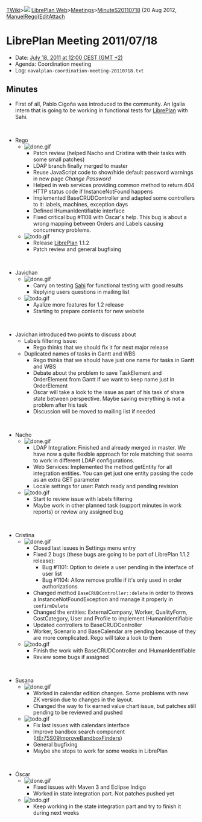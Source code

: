[TWiki](Main_WebHome)&gt;![](/twiki/pub/TWiki/TWikiDocGraphics/web-bg-small.gif) [LibrePlan Web](LibrePlan_WebHome)&gt;[Meetings](LibrePlan_Meetings)&gt;[MinuteS20110718](LibrePlan_MinuteS20110718 "Topic revision: 2 (20 Aug 2012 - 09:52:56)") (20 Aug 2012, [ManuelRego](Main_ManuelRego))[Edit](LibrePlan_MinuteS20110718?t=1520343713 "Edit this topic text")[Attach](/twiki/bin/attach/LibrePlan/MinuteS20110718 "Attach an image or document to this topic")  

 LibrePlan Meeting 2011/07/18
=============================

-   Date: [July 18, 2011 at 12:00 CEST (GMT +2)](http://www.timeanddate.com/worldclock/fixedtime.html?day=18&month=7&year=2011&hour=12&min=0&sec=0&p1=48)
-   Agenda: Coordination meeting
-   Log: `navalplan-coordination-meeting-20110718.txt`

 Minutes
--------

-   First of all, Pablo Cigoña was introduced to the community. An Igalia intern that is going to be working in functional tests for [LibrePlan](LibrePlan_LibrePlan) with Sahi.

&nbsp;

-   Rego
    -   ![done.gif](/twiki/pub/TWiki/TWikiDocGraphics/done.gif)
        -   Patch review (helped Nacho and Cristina with their tasks with some small patches)
        -   LDAP branch finally merged to master
        -   Reuse JavaScript code to show/hide default password warnings in new page *Change Password*
        -   Helped in web services providing common method to return 404 HTTP status code if InstanceNotFound happens
        -   Implemented BaseCRUDController and adapted some controllers to it: labels, machines, exception days
        -   Defined IHumanIdentifiable interface
        -   Fixed critical bug \#1108 with Óscar's help. This bug is about a wrong mapping between Orders and Labels causing concurrency problems.
    -   ![todo.gif](/twiki/pub/TWiki/TWikiDocGraphics/todo.gif)
        -   Release [LibrePlan](LibrePlan_LibrePlan) 1.1.2
        -   Patch review and general bugfixing

&nbsp;

-   Javichan
    -   ![done.gif](/twiki/pub/TWiki/TWikiDocGraphics/done.gif)
        -   Carry on testing [Sahi](http://sahi.co.in/w/) for functional testing with good results
        -   Replying users questions in mailing list
    -   ![todo.gif](/twiki/pub/TWiki/TWikiDocGraphics/todo.gif)
        -   Ayalize more features for 1.2 release
        -   Starting to prepare contents for new website

&nbsp;

-   Javichan introduced two points to discuss about
    -   Labels filtering issue:
        -   Rego thinks that we should fix it for next major release
    -   Duplicated names of tasks in Gantt and WBS
        -   Rego thinks that we should have just one name for tasks in Gantt and WBS
        -   Debate about the problem to save TaskElement and OrderElement from Gantt if we want to keep name just in OrderElement
        -   Óscar will take a look to the issue as part of his task of share state between perspective. Maybe saving everything is not a problem after his task
        -   Discussion will be moved to mailing list if needed

&nbsp;

-   Nacho
    -   ![done.gif](/twiki/pub/TWiki/TWikiDocGraphics/done.gif)
        -   LDAP Integration: Finished and already merged in master. We have now a quite flexible approach for role matching that seems to work in different LDAP configurations.
        -   Web Services: Implemented the method getEntity for all integration entities. You can get just one entity passing the code as an extra GET parameter
        -   Locale settings for user: Patch ready and pending revision
    -   ![todo.gif](/twiki/pub/TWiki/TWikiDocGraphics/todo.gif)
        -   Start to review issue with labels filtering
        -   Maybe work in other planned task (support minutes in work reports) or review any assigned bug

&nbsp;

-   Cristina
    -   ![done.gif](/twiki/pub/TWiki/TWikiDocGraphics/done.gif)
        -   Closed last issues in Settings menu entry
        -   Fixed 2 bugs (these bugs are going to be part of LibrePlan 1.1.2 release):
            -   Bug \#1101: Option to delete a user pending in the interface of user list
            -   Bug \#1104: Allow remove profile if it's only used in order authorizations
        -   Changed method `BaseCRUDController::delete` in order to throws a InstanceNotFoundException and manage it properly in `confirmDelete`
        -   Changed the entities: ExternalCompany, Worker, QualityForm, CostCategory, User and Profile to implement IHumanIdentifiable
        -   Updated controllers to BaseCRUDController
        -   Worker, Scenario and BaseCalendar are pending because of they are more complicated. Rego will take a look to them
    -   ![todo.gif](/twiki/pub/TWiki/TWikiDocGraphics/todo.gif)
        -   Finish the work with BaseCRUDController and IHumanIdentifiable
        -   Review some bugs if assigned

&nbsp;

-   Susana
    -   ![done.gif](/twiki/pub/TWiki/TWikiDocGraphics/done.gif)
        -   Worked in calendar edition changes. Some problems with new ZK version due to changes in the layout.
        -   Changed the way to fix earned value chart issue, but patches still pending to be reviewed and pushed
    -   ![todo.gif](/twiki/pub/TWiki/TWikiDocGraphics/todo.gif)
        -   Fix last issues with calendars interface
        -   Improve bandbox search component ([ItEr75S09ImproveBandboxFinders](LibrePlan_ItEr75S09ImproveBandboxFinders))
        -   General bugfixing
        -   Maybe she stops to work for some weeks in LibrePlan

&nbsp;

-   Óscar
    -   ![done.gif](/twiki/pub/TWiki/TWikiDocGraphics/done.gif)
        -   Fixed issues with Maven 3 and Eclipse Indigo
        -   Worked in state integration part. Not patches pushed yet
    -   ![todo.gif](/twiki/pub/TWiki/TWikiDocGraphics/todo.gif)
        -   Keep working in the state integration part and try to finish it during next weeks
